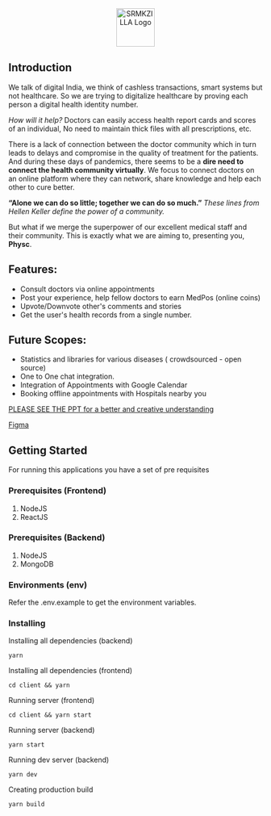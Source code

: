 <div align="center">
  <img alt="SRMKZILLA Logo" src="https://i.imgur.com/SWZqNMR.png" height="76" />
</div>

## Introduction

We talk of digital India, we think of cashless transactions, smart systems but not healthcare. So we are trying to digitalize healthcare by proving each person a digital health identity number.

*How will it help?* 
Doctors can easily access health report cards and scores of an individual, No need to maintain thick files with all prescriptions, etc.

There is a lack of connection between the doctor community which in turn leads to delays and compromise in the quality of treatment for the patients. And during these days of pandemics, there seems to be a **dire need to connect the health community virtually**. We focus to connect doctors on an online platform where they can network, share knowledge and help each other to cure better.

**“Alone we can do so little; together we can do so much.”**
*These lines from Hellen Keller define the power of a community.*

But what if we merge the superpower of our excellent medical staff and their community.
This is exactly what we are aiming to, presenting you, **Physc**.

## Features:
- Consult doctors via online appointments
- Post your experience, help fellow doctors to earn MedPos (online coins)
- Upvote/Downvote other's comments and stories 
- Get the user's health records from a single number.

## Future Scopes:
- Statistics and libraries for various diseases ( crowdsourced - open source)
- One to One chat integration.
- Integration of Appointments with Google Calendar
- Booking offline appointments with Hospitals nearby you

[PLEASE SEE THE PPT for a better and creative understanding](https://www.canva.com/design/DAEuR9Turhw/fe-iJvoGwnw1ZReQCfg-dQ/view?utm_content=DAEuR9Turhw&utm_campaign=designshare&utm_medium=link&utm_source=publishpresent)

[Figma](https://www.figma.com/file/hQDxGsGRtlLNGWv2jlAAly/Phsyc)



## Getting Started

For running this applications you have a set of pre requisites

### Prerequisites (Frontend)

1. NodeJS
2. ReactJS

### Prerequisites (Backend)

1. NodeJS
2. MongoDB

### Environments (env)

Refer the .env.example to get the environment variables.


### Installing

Installing all dependencies (backend)

```
yarn
```

Installing all dependencies (frontend)

```
cd client && yarn
```

Running server (frontend)

```
cd client && yarn start
```

Running server (backend)

```
yarn start
```

Running dev server (backend)

```
yarn dev
```

Creating production build

```
yarn build
```

